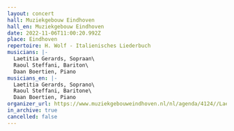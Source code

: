 ```yaml
---
layout: concert
hall: Muziekgebouw Eindhoven
hall_en: Muziekgebouw Eindhoven
date: 2022-11-06T11:00:20.992Z
place: Eindhoven
repertoire: H. Wolf - Italienisches Liederbuch
musicians: |-
  Laetitia Gerards, Sopraan\
  Raoul Steffani, Bariton\
  Daan Boertien, Piano
musicians_en: |-
  Laetitia Gerards, Soprano\
  Raoul Steffani, Baritone\
  Daan Boertien, Piano
organizer_url: https://www.muziekgebouweindhoven.nl/nl/agenda/4124//Laetitia_Gerards_Raoul_Steffani_Daan_Boertien
in_archive: true
cancelled: false
---
```

